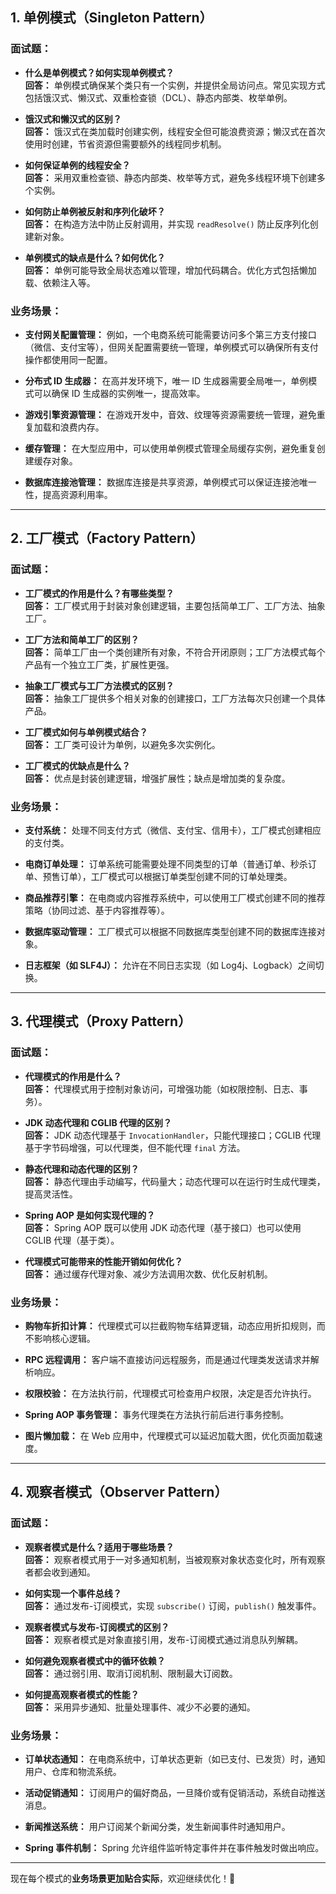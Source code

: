 ## **1. 单例模式（Singleton Pattern）**

### **面试题：**

- **什么是单例模式？如何实现单例模式？**  
    **回答：** 单例模式确保某个类只有一个实例，并提供全局访问点。常见实现方式包括饿汉式、懒汉式、双重检查锁（DCL）、静态内部类、枚举单例。
    
- **饿汉式和懒汉式的区别？**  
    **回答：** 饿汉式在类加载时创建实例，线程安全但可能浪费资源；懒汉式在首次使用时创建，节省资源但需要额外的线程同步机制。
    
- **如何保证单例的线程安全？**  
    **回答：** 采用双重检查锁、静态内部类、枚举等方式，避免多线程环境下创建多个实例。
    
- **如何防止单例被反射和序列化破坏？**  
    **回答：** 在构造方法中防止反射调用，并实现 `readResolve()` 防止反序列化创建新对象。
    
- **单例模式的缺点是什么？如何优化？**  
    **回答：** 单例可能导致全局状态难以管理，增加代码耦合。优化方式包括懒加载、依赖注入等。
    

### **业务场景：**

- **支付网关配置管理：** 例如，一个电商系统可能需要访问多个第三方支付接口（微信、支付宝等），但网关配置需要统一管理，单例模式可以确保所有支付操作都使用同一配置。
    
- **分布式 ID 生成器：** 在高并发环境下，唯一 ID 生成器需要全局唯一，单例模式可以确保 ID 生成器的实例唯一，提高效率。
    
- **游戏引擎资源管理：** 在游戏开发中，音效、纹理等资源需要统一管理，避免重复加载和浪费内存。
    
- **缓存管理：** 在大型应用中，可以使用单例模式管理全局缓存实例，避免重复创建缓存对象。
    
- **数据库连接池管理：** 数据库连接是共享资源，单例模式可以保证连接池唯一性，提高资源利用率。
    

---

## **2. 工厂模式（Factory Pattern）**

### **面试题：**

- **工厂模式的作用是什么？有哪些类型？**  
    **回答：** 工厂模式用于封装对象创建逻辑，主要包括简单工厂、工厂方法、抽象工厂。
    
- **工厂方法和简单工厂的区别？**  
    **回答：** 简单工厂由一个类创建所有对象，不符合开闭原则；工厂方法模式每个产品有一个独立工厂类，扩展性更强。
    
- **抽象工厂模式与工厂方法模式的区别？**  
    **回答：** 抽象工厂提供多个相关对象的创建接口，工厂方法每次只创建一个具体产品。
    
- **工厂模式如何与单例模式结合？**  
    **回答：** 工厂类可设计为单例，以避免多次实例化。
    
- **工厂模式的优缺点是什么？**  
    **回答：** 优点是封装创建逻辑，增强扩展性；缺点是增加类的复杂度。
    

### **业务场景：**

- **支付系统：** 处理不同支付方式（微信、支付宝、信用卡），工厂模式创建相应的支付类。
    
- **电商订单处理：** 订单系统可能需要处理不同类型的订单（普通订单、秒杀订单、预售订单），工厂模式可以根据订单类型创建不同的订单处理类。
    
- **商品推荐引擎：** 在电商或内容推荐系统中，可以使用工厂模式创建不同的推荐策略（协同过滤、基于内容推荐等）。
    
- **数据库驱动管理：** 工厂模式可以根据不同数据库类型创建不同的数据库连接对象。
    
- **日志框架（如 SLF4J）：** 允许在不同日志实现（如 Log4j、Logback）之间切换。
    

---

## **3. 代理模式（Proxy Pattern）**

### **面试题：**

- **代理模式的作用是什么？**  
    **回答：** 代理模式用于控制对象访问，可增强功能（如权限控制、日志、事务）。
    
- **JDK 动态代理和 CGLIB 代理的区别？**  
    **回答：** JDK 动态代理基于 `InvocationHandler`，只能代理接口；CGLIB 代理基于字节码增强，可以代理类，但不能代理 `final` 方法。
    
- **静态代理和动态代理的区别？**  
    **回答：** 静态代理由手动编写，代码量大；动态代理可以在运行时生成代理类，提高灵活性。
    
- **Spring AOP 是如何实现代理的？**  
    **回答：** Spring AOP 既可以使用 JDK 动态代理（基于接口）也可以使用 CGLIB 代理（基于类）。
    
- **代理模式可能带来的性能开销如何优化？**  
    **回答：** 通过缓存代理对象、减少方法调用次数、优化反射机制。
    

### **业务场景：**

- **购物车折扣计算：** 代理模式可以拦截购物车结算逻辑，动态应用折扣规则，而不影响核心逻辑。
    
- **RPC 远程调用：** 客户端不直接访问远程服务，而是通过代理类发送请求并解析响应。
    
- **权限校验：** 在方法执行前，代理模式可检查用户权限，决定是否允许执行。
    
- **Spring AOP 事务管理：** 事务代理类在方法执行前后进行事务控制。
    
- **图片懒加载：** 在 Web 应用中，代理模式可以延迟加载大图，优化页面加载速度。
    

---

## **4. 观察者模式（Observer Pattern）**

### **面试题：**

- **观察者模式是什么？适用于哪些场景？**  
    **回答：** 观察者模式用于一对多通知机制，当被观察对象状态变化时，所有观察者都会收到通知。
    
- **如何实现一个事件总线？**  
    **回答：** 通过发布-订阅模式，实现 `subscribe()` 订阅，`publish()` 触发事件。
    
- **观察者模式与发布-订阅模式的区别？**  
    **回答：** 观察者模式是对象直接引用，发布-订阅模式通过消息队列解耦。
    
- **如何避免观察者模式中的循环依赖？**  
    **回答：** 通过弱引用、取消订阅机制、限制最大订阅数。
    
- **如何提高观察者模式的性能？**  
    **回答：** 采用异步通知、批量处理事件、减少不必要的通知。
    

### **业务场景：**

- **订单状态通知：** 在电商系统中，订单状态更新（如已支付、已发货）时，通知用户、仓库和物流系统。
    
- **活动促销通知：** 订阅用户的偏好商品，一旦降价或有促销活动，系统自动推送消息。
    
- **新闻推送系统：** 用户订阅某个新闻分类，发生新闻事件时通知用户。
    
- **Spring 事件机制：** Spring 允许组件监听特定事件并在事件触发时做出响应。
    

---

现在每个模式的**业务场景更加贴合实际**，欢迎继续优化！🚀